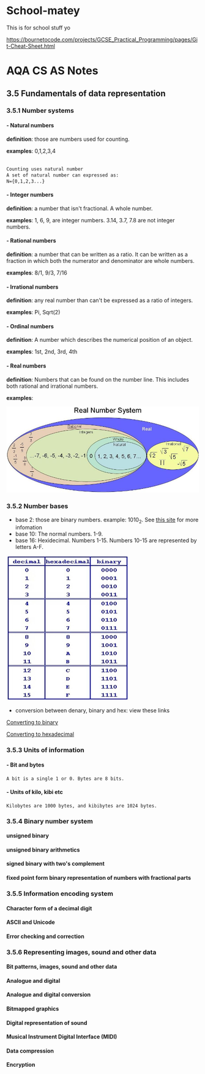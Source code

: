 # School-matey
This is for school stuff yo

https://bournetocode.com/projects/GCSE_Practical_Programming/pages/Git-Cheat-Sheet.html


# AQA CS AS Notes

## 3.5 Fundamentals of data representation

### 3.5.1 Number systems
#### - Natural numbers

**definition**: those are numbers used for counting.

**examples**: 0,1,2,3,4
``` 

Counting uses natural number
A set of natural number can expressed as:
N={0,1,2,3...}

```

#### - Integer numbers

**definition**: a number that isn't fractional. A whole number.

**examples**: 1, 6, 9, are integer numbers. 3.14, 3.7, 7.8 are not integer numbers.


#### - Rational numbers

**definition**: a number that can be written as a ratio. It can be written as a fraction in which both the numerator and denominator are whole numbers.

**examples**: 8/1, 9/3, 7/16


#### - Irrational numbers

**definition**: any real number than can't be expressed as a ratio of integers.

**examples**: Pi, Sqrt(2)


#### - Ordinal numbers

**definition**: A number which describes the numerical position of an object.

**examples**: 1st, 2nd, 3rd, 4th


#### - Real numbers 

**definition**: Numbers that can be found on the number line. This includes both rational and irrational numbers.

**examples**: 

<img src="Images/Realnumbers.jpg"></img>



### 3.5.2 Number bases
+ base 2: those are binary numbers. example: 1010<sub>2</sub>. See [this site](https://bournetocode.com/projects/AQA_AS_Theory/pages/3-5.html) for more infomation
+ base 10: The normal numbers. 1-9.
+ base 16: Hexidecimal. Numbers 1-15. Numbers 10-15 are represented by letters A-F.

<img src="Images/HexidecimalTable.jpg"></img>

+ conversion between denary, binary and hex: view these links

[Converting to binary](http://www.bbc.co.uk/education/guides/zwsbwmn/revision/7)

[Converting to hexadecimal](http://www.bbc.co.uk/education/guides/zp73wmn/revision/3)

### 3.5.3 Units of information
#### - Bit and bytes

	A bit is a single 1 or 0. Bytes are 8 bits.

#### - Units of kilo, kibi etc

	Kilobytes are 1000 bytes, and kibibytes are 1024 bytes. 

### 3.5.4 Binary number system

#### unsigned binary

#### unsigned binary arithmetics
#### signed binary with two's complement
#### fixed point form binary representation of numbers with fractional parts

### 3.5.5 Information encoding system

#### Character form of a decimal digit
#### ASCII and Unicode
#### Error checking and correction

### 3.5.6 Representing images, sound and other data

#### Bit patterns, images,  sound  and other  data
#### Analogue and digital
#### Analogue and digital conversion
#### Bitmapped graphics
#### Digital representation of sound
#### Musical Instrument Digital Interface (MIDI)
#### Data compression
#### Encryption
